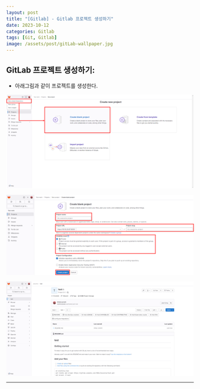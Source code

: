 ```yaml
---
layout: post
title: "[Gitlab] - Gitlab 프로젝트 생성하기"
date: 2023-10-12
categories: Gitlab
tags: [Git, Gitlab]
image: /assets/post/gitLab-wallpaper.jpg
---
```


## GitLab 프로젝트 생성하기:
- 아래그림과 같이 프로젝트를 생성한다.

[![프로젝트 생성하기](/assets/images/Gitlab/gitlab%20프로젝트%20생성하기.png)](/assets/images/Gitlab/gitlab%20프로젝트%20생성하기.png)

[![프로젝트 상세내용 작성](/assets/images/Gitlab/gitlab%20프로젝트%20상세내용%20작성.png)](/assets/images/Gitlab/gitlab%20프로젝트%20상세내용%20작성.png)

[![프로젝트 생성완료](/assets/images/Gitlab/gitlab%20프로젝트%20생성완료.png)](/assets/images/Gitlab/gitlab%20프로젝트%20생성완료.png)

* * *